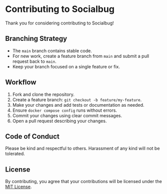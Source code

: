 # Contributing to Socialbug

Thank you for considering contributing to Socialbug!

## Branching Strategy

- The `main` branch contains stable code.
- For new work, create a feature branch from `main` and submit a pull request back to `main`.
- Keep your branch focused on a single feature or fix.

## Workflow

1. Fork and clone the repository.
2. Create a feature branch: `git checkout -b feature/my-feature`.
3. Make your changes and add tests or documentation as needed.
4. Ensure `docker compose config` runs without errors.
5. Commit your changes using clear commit messages.
6. Open a pull request describing your changes.

## Code of Conduct

Please be kind and respectful to others. Harassment of any kind will not be tolerated.

## License

By contributing, you agree that your contributions will be licensed under the [MIT License](LICENSE).
